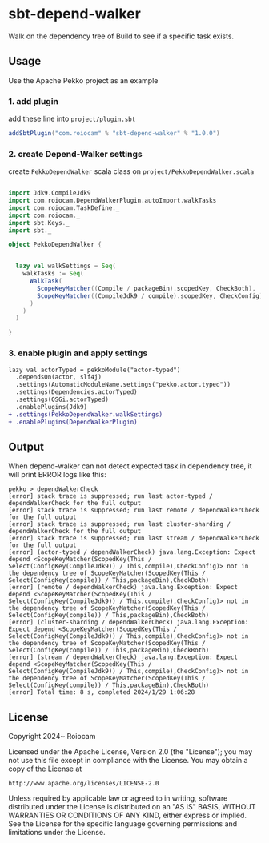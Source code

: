 # sbt-depend-walker

Walk on the dependency tree of Build to see if a specific task exists.

## Usage

Use the Apache Pekko project as an example

### 1. add plugin

add these line into `project/plugin.sbt`

```sbt
addSbtPlugin("com.roiocam" % "sbt-depend-walker" % "1.0.0")
```

### 2. create Depend-Walker settings

create `PekkoDependWalker` scala class on `project/PekkoDependWalker.scala`

```scala

import Jdk9.CompileJdk9
import com.roiocam.DependWalkerPlugin.autoImport.walkTasks
import com.roiocam.TaskDefine._
import com.roiocam._
import sbt.Keys._
import sbt._

object PekkoDependWalker {


  lazy val walkSettings = Seq(
    walkTasks := Seq(
      WalkTask(
        ScopeKeyMatcher((Compile / packageBin).scopedKey, CheckBoth),
        ScopeKeyMatcher((CompileJdk9 / compile).scopedKey, CheckConfig)
      )
    )
  )

}
```

### 3. enable plugin and apply settings

```diff
lazy val actorTyped = pekkoModule("actor-typed")
  .dependsOn(actor, slf4j)
  .settings(AutomaticModuleName.settings("pekko.actor.typed"))
  .settings(Dependencies.actorTyped)
  .settings(OSGi.actorTyped)
  .enablePlugins(Jdk9)
+ .settings(PekkoDependWalker.walkSettings)
+ .enablePlugins(DependWalkerPlugin)
```


## Output

When depend-walker can not detect expected task in dependency tree, it will print ERROR logs like this:

```log
pekko > dependWalkerCheck
[error] stack trace is suppressed; run last actor-typed / dependWalkerCheck for the full output
[error] stack trace is suppressed; run last remote / dependWalkerCheck for the full output
[error] stack trace is suppressed; run last cluster-sharding / dependWalkerCheck for the full output
[error] stack trace is suppressed; run last stream / dependWalkerCheck for the full output
[error] (actor-typed / dependWalkerCheck) java.lang.Exception: Expect depend <ScopeKeyMatcher(ScopedKey(This / Select(ConfigKey(CompileJdk9)) / This,compile),CheckConfig)> not in the dependency tree of ScopeKeyMatcher(ScopedKey(This / Select(ConfigKey(compile)) / This,packageBin),CheckBoth)
[error] (remote / dependWalkerCheck) java.lang.Exception: Expect depend <ScopeKeyMatcher(ScopedKey(This / Select(ConfigKey(CompileJdk9)) / This,compile),CheckConfig)> not in the dependency tree of ScopeKeyMatcher(ScopedKey(This / Select(ConfigKey(compile)) / This,packageBin),CheckBoth)
[error] (cluster-sharding / dependWalkerCheck) java.lang.Exception: Expect depend <ScopeKeyMatcher(ScopedKey(This / Select(ConfigKey(CompileJdk9)) / This,compile),CheckConfig)> not in the dependency tree of ScopeKeyMatcher(ScopedKey(This / Select(ConfigKey(compile)) / This,packageBin),CheckBoth)
[error] (stream / dependWalkerCheck) java.lang.Exception: Expect depend <ScopeKeyMatcher(ScopedKey(This / Select(ConfigKey(CompileJdk9)) / This,compile),CheckConfig)> not in the dependency tree of ScopeKeyMatcher(ScopedKey(This / Select(ConfigKey(compile)) / This,packageBin),CheckBoth)
[error] Total time: 8 s, completed 2024/1/29 1:06:28
```


## License

Copyright 2024~ Roiocam

Licensed under the Apache License, Version 2.0 (the "License");
you may not use this file except in compliance with the License.
You may obtain a copy of the License at

    http://www.apache.org/licenses/LICENSE-2.0

Unless required by applicable law or agreed to in writing, software
distributed under the License is distributed on an "AS IS" BASIS,
WITHOUT WARRANTIES OR CONDITIONS OF ANY KIND, either express or implied.
See the License for the specific language governing permissions and
limitations under the License.